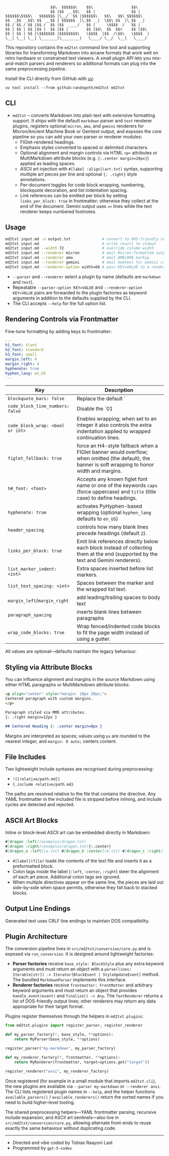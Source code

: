 ```
                    $$\  $$$$$$\    $$\                 $$\     
                    $$ |$$  __$$\   $$ |                $$ |    
$$$$$$\$$$$\   $$$$$$$ |\__/  $$ |$$$$$$\   $$\   $$\ $$$$$$\   
$$  _$$  _$$\ $$  __$$ | $$$$$$  |\_$$  _|  \$$\ $$  |\_$$  _|  
$$ / $$ / $$ |$$ /  $$ |$$  ____/   $$ |     \$$$$  /   $$ |    
$$ | $$ | $$ |$$ |  $$ |$$ |        $$ |$$\  $$  $$<    $$ |$$\ 
$$ | $$ | $$ |\$$$$$$$ |$$$$$$$$\   \$$$$  |$$  /\$$\   \$$$$  |
\__| \__| \__| \_______|\________|   \____/ \__/  \__|   \____/ 
```

This repository contains the `md2txt` command line tool and supporting libraries for transforming Markdown into arcane formats that work well on retro hardware or constrained text viewers. A small plugin API lets you mix-and-match parsers and renderers so additional formats can plug into the same preprocessing pipeline.

Install the CLI directly from GitHub with [uv](https://github.com/astral-sh/uv): 

```
uv tool install --from github:randogoth/md2txt md2txt
```

## CLI

- `md2txt` – converts Markdown into plain text with extensive formatting support. It ships with the default `markdown` parser and `text` renderer plugins, registers optional `micron`, `ama`, and `gemini` renderers for Micron/Ancient Machine Book or Gemtext output, and exposes the core pipeline so you can add your own parser or renderer modules:
  - FIGlet-rendered headings.
  - Emphasis styles converted to spaced or delimited characters.
  - Optional alignment and margin controls via HTML `<p>` attributes or MultiMarkdown attribute blocks (e.g. `{:.center margin=20px}`) applied as leading spaces.
  - ASCII art injection with `#[label :align](art.txt)` syntax, supporting multiple art pieces per line and optional `{: .right}` style annotations.
  - Per-document toggles for code block wrapping, numbering, blockquote decoration, and list indentation spacing.
  - Link references can be emitted per block by setting `links_per_block: true` in frontmatter; otherwise they collect at the end of the document. Gemini output uses `=>` lines while the text renderer keeps numbered footnotes.

## Usage

```bash
md2txt input.md -o output.txt              # convert to DOS-friendly text
md2txt input.md                            # write result to stdout
md2txt input.md --width 72                 # override column width
md2txt input.md --renderer micron          # emit Micron-formatted output
md2txt input.md --renderer ama             # emit AMB/AMA markup
md2txt input.md --renderer gemini          # emit Gemtext for Gemini capsules
md2txt input.md --renderer-option width=68 # pass KEY=VALUE to a renderer
```

 - `--parser` and `--renderer` select a plugin by name (defaults are `markdown` and `text`).
 - Repeatable `--parser-option KEY=VALUE` and `--renderer-option KEY=VALUE` pairs are forwarded to the plugin factories as keyword arguments in addition to the defaults supplied by the CLI.
 - The CLI accepts `--help` for the full option list.

## Rendering Controls via Frontmatter

Fine-tune formatting by adding keys to frontmatter:

```yaml
---
h1_font: slant
h2_font: standard
h3_font: small
margin_left: 4
margin_right: 4
hyphenate: true
hyphen_lang: en_US
---
```

| Key | Description |
| --- | --- |
| `blockquote_bars: false` | Replace the default `|` prefix with three spaces. |
| `code_block_line_numbers: false` | Disable the `01 |` gutter in wrapped or unwrapped code blocks. |
| `code_block_wrap: <bool or int>` | Enables wrapping; when set to an integer it also controls the extra indentation applied to wrapped continuation lines. |
| `figlet_fallback: true` | force an H4-style fallback when a FIGlet banner would overflow; when omitted (the default), the banner is soft wrapping to honor width and margins. |
| `h#_font: <font>` | Accepts any known figlet font name or one of the keywords `caps` (force uppercase) and `title` (title case) to define headings.
| `hyphenate: true` | activates PyHyphen-based wrapping (optional `hyphen_lang` defaults to `en_US`) |
| `header_spacing` | controls how many blank lines precede headings (default `2`). |
| `links_per_block: true` | Emit link references directly below each block instead of collecting them at the end (supported by the text and Gemini renderers). |
| `list_marker_indent: <int>` | Extra spaces inserted before list markers. |
| `list_text_spacing: <int>` | Spaces between the marker and the wrapped list text. |
| `margin_left`/`margin_right` | add leading/trailing spaces to body text |
| `paragraph_spacing` | inserts blank lines between paragraphs |
| `wrap_code_blocks: true` | Wrap fenced/indented code blocks to fit the page width instead of using a gutter. |

All values are optional—defaults maintain the legacy behaviour.


## Styling via Attribute Blocks

You can influence alignment and margins in the source Markdown using either HTML paragraphs or MultiMarkdown attribute blocks:

```markdown
<p align="center" style="margin: 10px 20px;">
Centered paragraph with custom margins.
</p>

Paragraph styled via MMD attributes.
{: .right margin=12px }

## Centered Heading {: .center margin=8px }
```

Margins are interpreted as spaces; values using `px` are rounded to the nearest integer, and `margin: 0 auto;` centers content.

## File Includes

Two lightweight include syntaxes are recognised during preprocessing:

- `![[relative/path.md]]`
- `{.include relative/path.md}`

The paths are resolved relative to the file that contains the directive. Any YAML frontmatter in the included file is stripped before inlining, and include cycles are detected and rejected.

## ASCII Art Blocks

Inline or block-level ASCII art can be embedded directly in Markdown:

```markdown
#[dragon :left](examples/dragon.txt)
#[dragon :right](examples/dragon.txt){:.center}
#[dragon_a :left](a.txt) #[dragon_b :center](b.txt) #[dragon_c :right](c.txt)
```

- `#[label](file)` loads the contents of the text file and inserts it as a preformatted block.
- Colon tags inside the label (`:left`, `:center`, `:right`) steer the alignment of each art piece. Additional colon tags are ignored.
- When multiple directives appear on the same line, the pieces are laid out side-by-side when space permits, otherwise they fall back to stacked blocks.

## Output Line Endings

Generated text uses CRLF line endings to maintain DOS compatibility.

## Plugin Architecture

The conversion pipeline lives in `src/md2txt/conversion/core.py` and is exposed via `run_conversion`. It is designed around lightweight factories:

- **Parser factories** receive `base_style: BlockStyle` plus any extra keyword arguments and must return an object with a `parse(lines: Iterable[str]) -> Iterator[BlockEvent | StyleUpdateEvent]` method. The bundled `MarkdownParser` implements this interface.
- **Renderer factories** receive `frontmatter: FrontMatter` and arbitrary keyword arguments and must return an object that provides `handle_event(event)` and `finalize() -> Any`. The `TextRenderer` returns a list of DOS-friendly output lines; other renderers may return any data appropriate for their target format.

Plugins register themselves through the helpers in `md2txt.plugins`:

```python
from md2txt.plugins import register_parser, register_renderer

def my_parser_factory(*, base_style, **options):
    return MyParser(base_style, **options)

register_parser("my-markdown", my_parser_factory)
```

```python
def my_renderer_factory(*, frontmatter, **options):
    return MyRenderer(frontmatter, target=options.get("target"))

register_renderer("ansi", my_renderer_factory)
```

Once registered (for example in a small module that imports `md2txt.cli`), the new plugins are available via `--parser my-markdown` or `--renderer ansi`. The CLI lists registered plugin names in `--help`, and the helper functions `available_parsers()` / `available_renderers()` return the sorted names if you need to build higher-level tooling.

The shared preprocessing helpers—YAML frontmatter parsing, recursive include expansion, and ASCII art sentinels—also live in `src/md2txt/conversion/core.py`, allowing alternate front-ends to reuse exactly the same behaviour without duplicating code.

---

* Directed and vibe coded by Tobias Raayoni Last
* Programmed by `gpt-5-codex`
